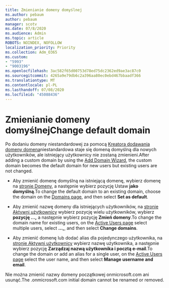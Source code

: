 ```yaml
---
title: Zmienianie domeny domyślnej
ms.author: pebaum
author: pebaum
manager: scotv
ms.date: 07/8/2020
ms.audience: Admin
ms.topic: article
ROBOTS: NOINDEX, NOFOLLOW
localization_priority: Priority
ms.collection: Adm_O365
ms.custom:
- "5993"
- "9003196"
ms.openlocfilehash: 3ac582f65d00753d78ed75dc2362ed9ae3ac87c0
ms.sourcegitcommit: 4265a9e79db6c2a396aa80ec0ebd467bbaadf366
ms.translationtype: MT
ms.contentlocale: pl-PL
ms.lasthandoff: 07/08/2020
ms.locfileid: "45088436"
---
```

# <a name="change-default-domain"></a><span data-ttu-id="9a291-102">Zmienianie domeny domyślnej</span><span class="sxs-lookup"><span data-stu-id="9a291-102">Change default domain</span></span>

<span data-ttu-id="9a291-103">Po dodaniu domeny niestandardowej za pomocą [Kreatora dodawania domeny domena](https://portal.office.com/adminportal/home#/Domains/Wizard)niestandardowa staje się domeną domyślną dla nowych użytkowników, ale istniejący użytkownicy nie zostaną zmienieni.</span><span class="sxs-lookup"><span data-stu-id="9a291-103">After adding a custom domain by using the [Add Domain Wizard](https://portal.office.com/adminportal/home#/Domains/Wizard), the custom domain becomes the default domain for new users but existing users are not changed.</span></span>

- <span data-ttu-id="9a291-104">Aby zmienić domenę domyślną na istniejącą domenę, wybierz domenę na [stronie Domeny](https://admin.microsoft.com/Adminportal/Home#/Domains), a następnie wybierz pozycję Ustaw **jako domyślną**.</span><span class="sxs-lookup"><span data-stu-id="9a291-104">To change the default domain to an existing domain, choose the domain on the [Domains page](https://admin.microsoft.com/Adminportal/Home#/Domains), and then select **Set as default**.</span></span>

- <span data-ttu-id="9a291-105">Aby zmienić nazwę domeny dla istniejących użytkowników, na [stronie Aktywni użytkownicy](https://admin.microsoft.com/Adminportal/Home#/users) wybierz pozycję wielu użytkowników, wybierz **pozycję ...,** a następnie wybierz pozycję **Zmień domeny**.</span><span class="sxs-lookup"><span data-stu-id="9a291-105">To change the domain name for existing users, on the  [Active Users page](https://admin.microsoft.com/Adminportal/Home#/users) select multiple users, select  **...,**, and then select  **Change domains**.</span></span>

- <span data-ttu-id="9a291-106">Aby zmienić domenę lub dodać alias dla pojedynczego użytkownika, na [stronie Aktywni użytkownicy](https://admin.microsoft.com/Adminportal/Home#/users) wybierz nazwę użytkownika, a następnie wybierz pozycję **Zarządzaj nazwą użytkownika i pocztą e-mail**.</span><span class="sxs-lookup"><span data-stu-id="9a291-106">To change the domain or add an alias for a single user, on the [Active Users page](https://admin.microsoft.com/Adminportal/Home#/users) select the user name, and then select  **Manage username and email**.</span></span>

<span data-ttu-id="9a291-107">Nie można zmienić nazwy domeny początkowej onmicrosoft.com ani usunąć.</span><span class="sxs-lookup"><span data-stu-id="9a291-107">The .onmicrosoft.com initial domain cannot be renamed or removed.</span></span>